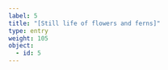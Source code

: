 ```yaml
---
label: 5
title: "[Still life of flowers and ferns]"
type: entry
weight: 105
object:
  - id: 5
---
```

